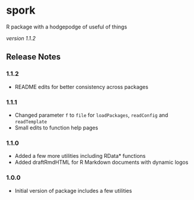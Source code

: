 # spork

R package with a hodgepodge of useful of things

*version 1.1.2*

## Release Notes

### 1.1.2

* README edits for better consistency across packages

### 1.1.1

* Changed parameter `f` to `file` for `loadPackages`, `readConfig` and `readTemplate`
* Small edits to function help pages

### 1.1.0

* Added a few more utilities including RData* functions
* Added draftRmdHTML for R Markdown documents with dynamic logos

### 1.0.0

* Initial version of package includes a few utilities
